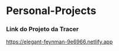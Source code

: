 # Personal-Projects
<h3>Link do Projeto da Tracer</h3>
<a href ="" src = "">https://elegant-feynman-9e6966.netlify.app</a>

